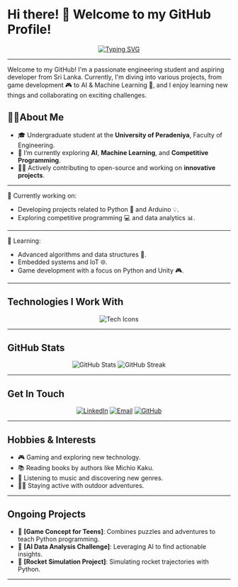 # Hi there! 👋 Welcome to my GitHub Profile!

<p align="center">
 <a href="https://git.io/typing-svg"><img src="https://readme-typing-svg.demolab.com?font=Fira+Code&weight=500&size=24&pause=1000&color=9819A3&background=0C010F00&center=true&vCenter=true&width=600&lines=Hi+there!+%F0%9F%91%8B;Welcome+to+my+GitHub+Profile+;I'm+a+Innovator+%7C+Dreamer+%7C+Creator;Let's+innovate%2C+create%2C+and+build+!" alt="Typing SVG" /></a>
</p>

---
Welcome to my GitHub! I'm a passionate engineering student and aspiring developer from Sri Lanka. Currently, I'm diving into various projects, from game development 🎮 to AI & Machine Learning 🤖, and I enjoy learning new things and collaborating on exciting challenges.


## 🧑‍💻About Me  

- 🎓 Undergraduate student at the **University of Peradeniya**, Faculty of Engineering.
- 🌱 I’m currently exploring **AI**, **Machine Learning**, and **Competitive Programming**.  
- 👨‍💻 Actively contributing to open-source and working on **innovative projects**.  

---

🔭 Currently working on:

- Developing projects related to Python 🐍 and Arduino 💡.
- Exploring competitive programming 💻 and data analytics 📊.

---

🌱 Learning:

- Advanced algorithms and data structures 🧠.
- Embedded systems and IoT 🌐.
- Game development with a focus on Python and Unity 🎮.

---

## Technologies I Work With  
<p align="center">
  <img src="https://skillicons.dev/icons?i=py,pytorch,opencv,tensorflow,sklearn,anaconda,r,replit,arduino,c,cpp,js,html,php,css,wordpress,git,github,latex,matlab,octave,notion,pycharm,vscode&perline=5" alt="Tech Icons"> 
</p> 


---

## GitHub Stats  

<p align="center">
  <img src="https://github-readme-stats.vercel.app/api?username=Oshadha345&show_icons=true&theme=radical" alt="GitHub Stats">
  <img src="https://streak-stats.demolab.com?user=Oshadha345&theme=radical" alt="GitHub Streak">
</p>

---

## Get In Touch  

<p align="center">
  <a href="https://linkedin.com/in/Oshadha345" target="_blank"><img src="https://img.shields.io/badge/-LinkedIn-0077B5?style=for-the-badge&logo=linkedin&logoColor=white" alt="LinkedIn"></a>
  <a href="mailto:samarakoonf@gmail.com" target="_blank"><img src="https://img.shields.io/badge/-Email-D14836?style=for-the-badge&logo=gmail&logoColor=white" alt="Email"></a>
  <a href="https://github.com/Oshadha345" target="_blank"><img src="https://img.shields.io/badge/-GitHub-333?style=for-the-badge&logo=github&logoColor=white" alt="GitHub"></a>
</p>

---

## Hobbies & Interests  

- 🎮 Gaming and exploring new technology.
- 📚 Reading books by authors like Michio Kaku.
- 🎵 Listening to music and discovering new genres.
- 🏃‍♂️ Staying active with outdoor adventures.

---

## Ongoing Projects  

- 🧩 **[Game Concept for Teens]**: Combines puzzles and adventures to teach Python programming.
- 🤖 **[AI Data Analysis Challenge]**: Leveraging AI to find actionable insights.
- 🚀 **[Rocket Simulation Project]**: Simulating rocket trajectories with Python.

---



